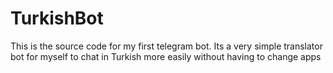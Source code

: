 # TurkishBot
This is the source code for my first telegram bot. Its a very simple translator bot for myself to chat in Turkish more easily without having to change apps
